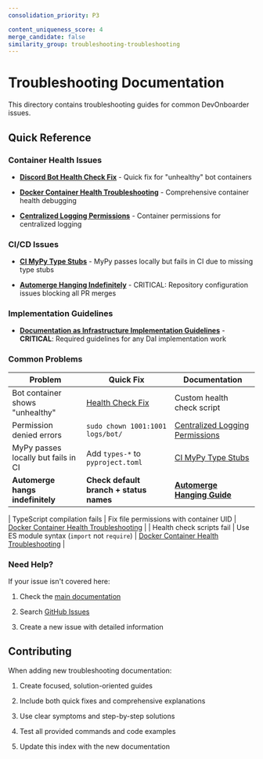 ```yaml
---
consolidation_priority: P3

content_uniqueness_score: 4
merge_candidate: false
similarity_group: troubleshooting-troubleshooting
---
```


# Troubleshooting Documentation

This directory contains troubleshooting guides for common DevOnboarder issues.

## Quick Reference

### Container Health Issues

- **[Discord Bot Health Check Fix](DISCORD_BOT_HEALTH_CHECK_FIX.md)** - Quick fix for "unhealthy" bot containers

- **[Docker Container Health Troubleshooting](DOCKER_CONTAINER_HEALTH_TROUBLESHOOTING.md)** - Comprehensive container health debugging

- **[Centralized Logging Permissions](CENTRALIZED_LOGGING_PERMISSIONS.md)** - Container permissions for centralized logging

### CI/CD Issues

- **[CI MyPy Type Stubs](CI_MYPY_TYPE_STUBS.md)** - MyPy passes locally but fails in CI due to missing type stubs

- **[Automerge Hanging Indefinitely](AUTOMERGE_HANGING_INDEFINITELY.md)** - CRITICAL: Repository configuration issues blocking all PR merges

### Implementation Guidelines

- **[Documentation as Infrastructure Implementation Guidelines](DOCUMENTATION_AS_INFRASTRUCTURE_IMPLEMENTATION_GUIDELINES.md)** - **CRITICAL**: Required guidelines for any DaI implementation work

### Common Problems

| Problem | Quick Fix | Documentation |
|---------|-----------|---------------|
| Bot container shows "unhealthy" | [Health Check Fix](DISCORD_BOT_HEALTH_CHECK_FIX.md) | Custom health check script |
| Permission denied errors | `sudo chown 1001:1001 logs/bot/` | [Centralized Logging Permissions](CENTRALIZED_LOGGING_PERMISSIONS.md) |
| MyPy passes locally but fails in CI | Add `types-*` to `pyproject.toml` | [CI MyPy Type Stubs](CI_MYPY_TYPE_STUBS.md) |
| **Automerge hangs indefinitely** | **Check default branch + status names** | **[Automerge Hanging Guide](AUTOMERGE_HANGING_INDEFINITELY.md)** |

| TypeScript compilation fails | Fix file permissions with container UID | [Docker Container Health Troubleshooting](DOCKER_CONTAINER_HEALTH_TROUBLESHOOTING.md) |
| Health check scripts fail | Use ES module syntax (`import` not `require`) | [Docker Container Health Troubleshooting](DOCKER_CONTAINER_HEALTH_TROUBLESHOOTING.md) |

### Need Help?

If your issue isn't covered here:

1. Check the [main documentation](../README.md)

2. Search [GitHub Issues](https://github.com/theangrygamershowproductions/DevOnboarder/issues)

3. Create a new issue with detailed information

## Contributing

When adding new troubleshooting documentation:

1. Create focused, solution-oriented guides

2. Include both quick fixes and comprehensive explanations

3. Use clear symptoms and step-by-step solutions

4. Test all provided commands and code examples

5. Update this index with the new documentation
